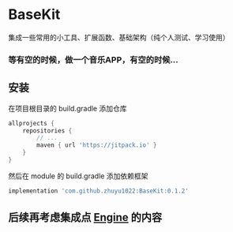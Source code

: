 # BaseKit
集成一些常用的小工具、扩展函数、基础架构（纯个人测试、学习使用）
### 等有空的时候，做一个音乐APP，有空的时候...
## 安装
在项目根目录的 build.gradle 添加仓库
```groovy
allprojects {
    repositories {
        // ...
        maven { url 'https://jitpack.io' }
    }
}
```
然后在 module 的 build.gradle 添加依赖框架

```groovy
implementation 'com.github.zhuyu1022:BaseKit:0.1.2'
```

## 后续再考虑集成点 [Engine](https://github.com/liangjingkanji/Engine) 的内容

